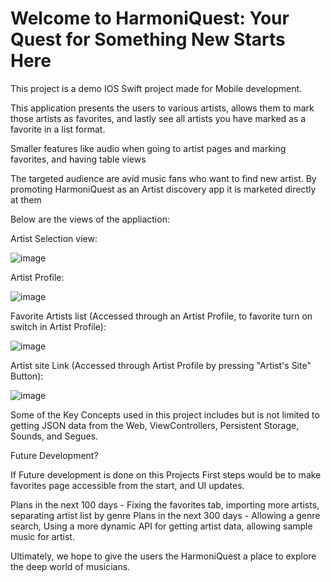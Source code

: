 # Welcome to HarmoniQuest: Your Quest for Something New Starts Here

This project is a demo IOS Swift project made for Mobile development.

This application presents the users to various artists, allows them to mark those artists as favorites, and lastly see all artists you have marked as a favorite in a list format.

Smaller features like audio when going to artist pages and marking favorites, and  having table views

The targeted audience are avid music fans who want to find new artist. By promoting HarmoniQuest as an Artist discovery app it is marketed directly at them

Below are the views of the appliaction:


Artist Selection view:

![image](https://github.com/NanaKwakyex/HarmoniQuest/assets/133118833/93cf8bce-0a60-4079-9dea-988149626e8a)

Artist Profile:

![image](https://github.com/NanaKwakyex/HarmoniQuest/assets/133118833/466040e8-df65-44b1-ae4b-8d39ad5bd588)

Favorite Artists list (Accessed through an Artist Profile, to favorite turn on switch in Artist Profile):

![image](https://github.com/NanaKwakyex/HarmoniQuest/assets/133118833/a3d76be5-bb9a-49c4-b322-4315e21823aa)

Artist site Link (Accessed through Artist Profile by pressing "Artist's Site" Button):

![image](https://github.com/NanaKwakyex/HarmoniQuest/assets/133118833/4e4f7f4a-4243-4aba-b425-af2fa0c2b782)



Some of the Key Concepts used in this project includes but is not limited to getting JSON data from the Web, ViewControllers, Persistent Storage, Sounds, and Segues.


Future Development?

If Future development is done on this Projects First steps would be to make favorites page accessible from the start, and UI updates.

Plans in the next 100 days - Fixing the favorites tab, importing more artists, separating artist list by genre
Plans in the next 300 days - Allowing a genre search, Using a more dynamic API for getting artist data, allowing sample music for artist.

Ultimately, we hope to give the users the HarmoniQuest a place to explore the deep world of musicians.
